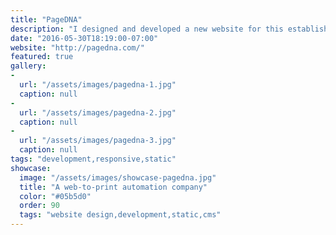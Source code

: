 ```yaml
---
title: "PageDNA"
description: "I designed and developed a new website for this established company based in Seattle that provides e-commerce and print automation solutions for global enterprises. This is a static website using Webhook CMS."
date: "2016-05-30T18:19:00-07:00"
website: "http://pagedna.com/"
featured: true
gallery:
-
  url: "/assets/images/pagedna-1.jpg"
  caption: null
-
  url: "/assets/images/pagedna-2.jpg"
  caption: null
-
  url: "/assets/images/pagedna-3.jpg"
  caption: null
tags: "development,responsive,static"
showcase:
  image: "/assets/images/showcase-pagedna.jpg"
  title: "A web-to-print automation company"
  color: "#05b5d0"
  order: 90
  tags: "website design,development,static,cms"
---
```


